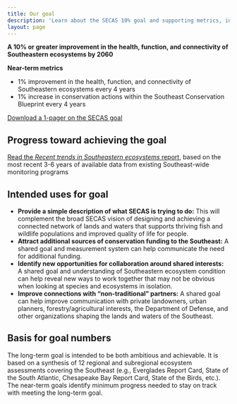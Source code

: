 ```yaml
---
title: Our goal
description: 'Learn about the SECAS 10% goal and supporting metrics, including underlying data and progress towards the goal.'
layout: page
---
```


<strong>A 10% or greater improvement in the health, function, and connectivity of Southeastern ecosystems by 2060</strong>

<b>Near-term metrics</b>

- 1% improvement in the health, function, and connectivity of Southeastern ecosystems every 4 years
- 1% increase in conservation actions within the Southeast Conservation Blueprint every 4 years

<div class="call-to-action"><a href="../pdf/secas-one-pager.pdf" target="_blank" title="Download the one-pager" download="secas-one-pager.pdf">Download a 1-pager on the SECAS goal</a></div>

## Progress toward achieving the goal

<a href="../pdf/SECAS-goal-report-2019.pdf">Read the *Recent trends in Southeastern ecosystems* report</a>, based on the most recent 3-6 years of available data from existing Southeast-wide monitoring programs

## Intended uses for goal

- **Provide a simple description of what SECAS is trying to do:** This will complement the broad SECAS vision of designing and achieving a connected network of lands and waters that supports thriving fish and wildlife populations and improved quality of life for people.
- **Attract additional sources of conservation funding to the Southeast:** A shared goal and measurement system can help communicate the need for additional funding.
- **Identify new opportunities for collaboration around shared interests:** A shared goal and understanding of Southeastern ecosystem condition can help reveal new ways to work together that may not be obvious when looking at species and ecosystems in isolation.
- **Improve connections with “non-traditional” partners:** A shared goal can help improve communication with private landowners, urban planners, forestry/agricultural interests, the Department of Defense, and other organizations shaping the lands and waters of the Southeast.

## Basis for goal numbers

The long-term goal is intended to be both ambitious and achievable. It is based on a synthesis of 12 regional and subregional ecosystem assessments covering the Southeast (e.g., Everglades Report Card, State of the South Atlantic, Chesapeake Bay Report Card, State of the Birds, etc.). The near-term goals identify minimum progress needed to stay on track with meeting the long-term goal.
